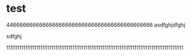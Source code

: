 # test

446666666666666666666666666666666666666666666
asdfghjdfghj

sdfghj






11111111111111111111111111111111111111111111111111111111111111111111111111111111111
